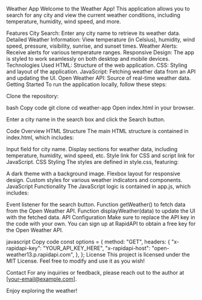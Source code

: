 Weather App
Welcome to the Weather App! This application allows you to search for any city and view the current weather conditions, including temperature, humidity, wind speed, and more.

Features
City Search: Enter any city name to retrieve its weather data.
Detailed Weather Information: View temperature (in Celsius), humidity, wind speed, pressure, visibility, sunrise, and sunset times.
Weather Alerts: Receive alerts for various temperature ranges.
Responsive Design: The app is styled to work seamlessly on both desktop and mobile devices.
Technologies Used
HTML: Structure of the web application.
CSS: Styling and layout of the application.
JavaScript: Fetching weather data from an API and updating the UI.
Open Weather API: Source of real-time weather data.
Getting Started
To run the application locally, follow these steps:

Clone the repository:

bash
Copy code
git clone <repository-url>
cd weather-app
Open index.html in your browser.

Enter a city name in the search box and click the Search button.

Code Overview
HTML Structure
The main HTML structure is contained in index.html, which includes:

Input field for city name.
Display sections for weather data, including temperature, humidity, wind speed, etc.
Style link for CSS and script link for JavaScript.
CSS Styling
The styles are defined in style.css, featuring:

A dark theme with a background image.
Flexbox layout for responsive design.
Custom styles for various weather indicators and components.
JavaScript Functionality
The JavaScript logic is contained in app.js, which includes:

Event listener for the search button.
Function getWeather() to fetch data from the Open Weather API.
Function displayWeather(data) to update the UI with the fetched data.
API Configuration
Make sure to replace the API key in the code with your own. You can sign up at RapidAPI to obtain a free key for the Open Weather API.

javascript
Copy code
const options = {
    method: "GET",
    headers: {
        "x-rapidapi-key": "YOUR_API_KEY_HERE",
        "x-rapidapi-host": "open-weather13.p.rapidapi.com",
    },
};
License
This project is licensed under the MIT License. Feel free to modify and use it as you wish!

Contact
For any inquiries or feedback, please reach out to the author at [your-email@example.com].

Enjoy exploring the weather!



